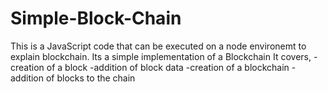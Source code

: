# Simple-Block-Chain
This is a JavaScript code that can be executed on a node environemt to explain blockchain. Its a simple implementation of a Blockchain
It covers,
-creation of a block
-addition of block data
-creation of a blockchain
-addition of blocks to the chain
